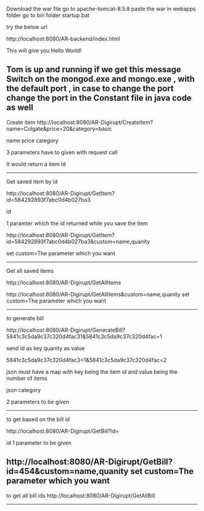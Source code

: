 Download the war file
go to apache-tomcat-8.5.8  paste the war in webapps folder
go to bin folder startup.bat

try the below url  

http://localhost:8080/AR-backend/index.html

This will give you Hello World!

Tom is up and running if we get this message
Switch on the mongod.exe and mongo.exe , with the default port , in case to change the port change the port in the Constant file in java code as well
--------------------------------------------------------------------

Create item
http://localhost:8080/AR-Digirupt/CreateItem?name=Colgate&price=20&category=basic

 name
 price
 category

3 parameters have to given with request call

It would return a item Id

----------------------------------------------------------------------
Get saved item by id

http://localhost:8080/AR-Digirupt/GetItem?id=584292893f7abc0d4b027ba3

id 



1 paramter which the id returned while you save the item




http://localhost:8080/AR-Digirupt/GetItem?id=584292893f7abc0d4b027ba3&custom=name,quanity

set custom=The parameter which you want


----------------------------------------------------------------------
Get all saved items

http://localhost:8080/AR-Digirupt/GetAllItems

http://localhost:8080/AR-Digirupt/GetAllItems&custom=name,quanity
set custom=The parameter which you want

----------------------------------------------------------------------
to generate bill

http://localhost:8080/AR-Digirupt/GenerateBill?5841c3c5da9c37c320d4fac31&5841c3c5da9c37c320d4fac=1

send id as key quanity as value 

5841c3c5da9c37c320d4fac3=1&5841c3c5da9c37c320d4fac=2

json must have a map with key being the item id and value being the number of items 


json
category

2 parameters to be given


------------------------------------------------------------------------
to get based on the bill id

http://localhost:8080/AR-Digirupt/GetBill?id=

id
1 parameter to be given

http://localhost:8080/AR-Digirupt/GetBill?id=454&custom=name,quanity
set custom=The parameter which you want
------------------------------------------------------------------------

to get all bill ids
http://localhost:8080/AR-Digirupt/GetAllBill


------------------------------------------------------------------------

   
